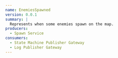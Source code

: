 ```yaml
---
name: EnemiesSpawned
version: 0.0.1
summary: |
  Represents when some enemies spawn on the map.
producers:
  - Spawn Service
consumers:
  - State Machine Publisher Gateway
  - Log Publisher Gateway
---
```


<NodeGraph title="Consumer / Producer Diagram" />
